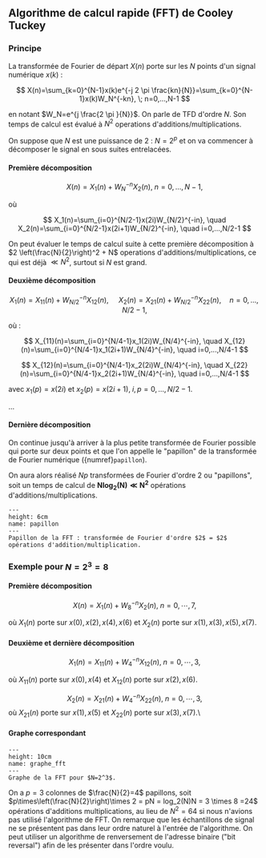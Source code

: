 ## Algorithme de calcul rapide (FFT) de Cooley Tuckey

### Principe


La transformée de Fourier de départ $X(n)$ porte sur les $N$ points d'un signal numérique $x(k)$ :
    
$$
X(n)=\sum_{k=0}^{N-1}x(k)e^{-j 2 \pi \frac{kn}{N}}=\sum_{k=0}^{N-1}x(k)W_N^{-kn}, \; n=0,...,N-1
$$

en notant $W_N=e^{j \frac{2 \pi }{N}}$. On parle de TFD d'ordre $N$. Son temps de calcul est évalué à $N^2$ operations d'additions/multiplications.

On suppose que $N$ est une puissance de $2$ : $N=2^p$ et on va commencer à décomposer le signal en sous suites entrelacées.

#### Première décomposition

$$
    X(n)=X_1(n) + W_N^{-n} X_2(n), \; n=0,...,N-1,
$$
        
où 

$$
    X_1(n)=\sum_{i=0}^{N/2-1}x(2i)W_{N/2}^{-in}, \quad X_2(n)=\sum_{i=0}^{N/2-1}x(2i+1)W_{N/2}^{-in}, \quad i=0,...,N/2-1
$$

On peut évaluer le temps de calcul suite à cette première décomposition à  $2 \left(\frac{N}{2}\right)^2 + N$  operations d'additions/multiplications, ce qui est déjà $\ll N^2$, surtout si $N$ est grand.


#### Deuxième décomposition

$$
    X_1(n)=X_{11}(n) + W_{N/2}^{-n} X_{12}(n), \; \quad X_2(n)=X_{21}(n) + W_{N/2}^{-n} X_{22}(n), \quad n=0,...,N/2-1,
$$

où :

$$
    X_{11}(n)=\sum_{i=0}^{N/4-1}x_1(2i)W_{N/4}^{-in}, \quad X_{12}(n)=\sum_{i=0}^{N/4-1}x_1(2i+1)W_{N/4}^{-in}, \quad i=0,...,N/4-1
$$

$$
    X_{12}(n)=\sum_{i=0}^{N/4-1}x_2(2i)W_{N/4}^{-in}, \quad X_{22}(n)=\sum_{i=0}^{N/4-1}x_2(2i+1)W_{N/4}^{-in}, \quad i=0,...,N/4-1
$$

avec $x_1(p)=x(2i)$ et $x_2(p)=x(2i+1), \; i,p=0,...,N/2-1$.

...

#### Dernière décomposition

On continue jusqu'à arriver à la plus petite transformée de Fourier possible qui porte sur deux points et que l'on appelle le "papillon" de la transformée de Fourier numérique ({numref}`papillon`).

On aura alors réalisé $Np$ transformées de Fourier d'ordre $2$ ou "papillons", soit un temps de calcul de $\mathbf{N log_2(N)\ll  N^2}$ opérations d'additions/multiplications.

```{figure} ./img/papillon.png
---
height: 6cm
name: papillon
---
Papillon de la FFT : transformée de Fourier d'ordre $2$ = $2$ opérations d'addition/multiplication.
``` 

### Exemple pour $N=2^3=8$

#### Première décomposition

$$
    X(n)=X_1(n) + W_8^{-n} X_2(n), \; n=0,\cdots,7,
$$

où $X_1(n)$ porte sur $x(0),x(2),x(4),x(6)$ et $X_2(n)$ porte sur $x(1),x(3),x(5),x(7)$.

#### Deuxième et dernière décomposition

$$
    X_1(n)=X_{11}(n) + W_{4}^{-n} X_{12}(n), \; n=0,\cdots,3,
$$

où $X_{11}(n)$ porte sur $x(0),x(4)$ et $X_{12}(n)$ porte sur $x(2),x(6)$.

$$
    X_2(n)=X_{21}(n) + W_{4}^{-n} X_{22}(n), \; n=0,\cdots,3,
$$
où $X_{21}(n)$ porte sur $x(1),x(5)$ et $X_{22}(n)$ porte sur $x(3),x(7)$.\\


#### Graphe correspondant
```{figure} ./img/graphe_FFT.png
---
height: 10cm
name: graphe_fft
---
Graphe de la FFT pour $N=2^3$.
``` 

On a $p=3$ colonnes de $\frac{N}{2}=4$ papillons, soit $p\times\left(\frac{N}{2}\right)\times 2 = pN = log_2(N)N = 3 \times 8 =24$ opérations d'additions multiplications, au lieu de $N^2=64$ si nous n'avions pas utilisé l'algorithme de FFT. On remarque que les échantillons de signal ne se présentent pas dans leur ordre naturel à l'entrée de l'algorithme. On peut utiliser un algorithme de renversement de l'adresse binaire ("bit reversal") afin de les présenter dans l'ordre voulu.

